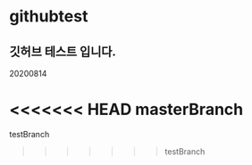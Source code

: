﻿# githubtest
## 깃허브 테스트 입니다. 
20200814

<<<<<<< HEAD
masterBranch
=======

testBranch
>>>>>>> testBranch
